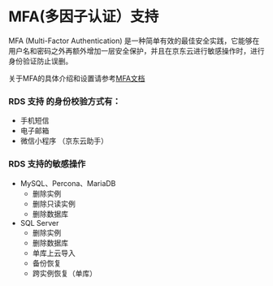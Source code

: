 # MFA(多因子认证）支持

MFA (Multi-Factor Authentication) 是一种简单有效的最佳安全实践，它能够在用户名和密码之外再额外增加一层安全保护，并且在京东云进行敏感操作时，进行身份验证防止误删。

关于MFA的具体介绍和设置请参考[MFA文档](https://docs.jdcloud.com/cn/iam/mfa-overview)

### RDS 支持 的身份校验方式有：

- 手机短信
- 电子邮箱
- 微信小程序 （京东云助手）

### RDS 支持的敏感操作
- MySQL、Percona、MariaDB
    - 删除实例
    - 删除只读实例
    - 删除数据库
- SQL Server
    - 删除实例
    - 删除数据库
    - 单库上云导入
    - 备份恢复
    - 跨实例恢复（单库）
